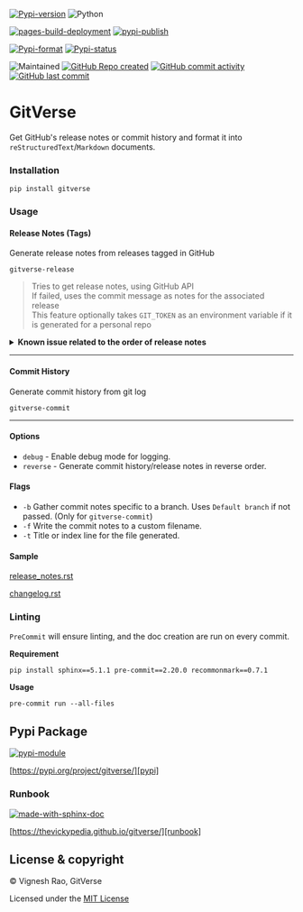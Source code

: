 [![Pypi-version](https://img.shields.io/pypi/v/gitverse)](https://pypi.org/project/gitverse)
![Python](https://img.shields.io/badge/python-3.7%20%7C%203.8%20%7C%203.9%20%7C%203.10%20%7C%203.11-blue)

[![pages-build-deployment](https://github.com/thevickypedia/gitverse/actions/workflows/pages/pages-build-deployment/badge.svg)](https://github.com/thevickypedia/gitverse/actions/workflows/pages/pages-build-deployment)
[![pypi-publish](https://github.com/thevickypedia/gitverse/actions/workflows/python-publish.yml/badge.svg)](https://github.com/thevickypedia/gitverse/actions/workflows/python-publish.yml)

[![Pypi-format](https://img.shields.io/pypi/format/gitverse)](https://pypi.org/project/gitverse/#files)
[![Pypi-status](https://img.shields.io/pypi/status/gitverse)](https://pypi.org/project/gitverse)

![Maintained](https://img.shields.io/maintenance/yes/2023)
[![GitHub Repo created](https://img.shields.io/date/1630367571)](https://api.github.com/repos/thevickypedia/gitverse)
[![GitHub commit activity](https://img.shields.io/github/commit-activity/y/thevickypedia/gitverse)](https://api.github.com/repos/thevickypedia/gitverse)
[![GitHub last commit](https://img.shields.io/github/last-commit/thevickypedia/gitverse)](https://api.github.com/repos/thevickypedia/gitverse)

# GitVerse
Get GitHub's release notes or commit history and format it into `reStructuredText`/`Markdown` documents.

### Installation
```shell
pip install gitverse
```

### Usage
#### Release Notes (Tags)
Generate release notes from releases tagged in GitHub
```shell
gitverse-release
```

> Tries to get release notes, using GitHub API<br>
> If failed, uses the commit message as notes for the associated release<br>
> This feature optionally takes `GIT_TOKEN` as an environment variable if it is generated for a personal repo<br>

<details>
<summary><strong>Known issue related to the order of release notes</strong></summary>

- There is a known issue with GitHub where the `git tag` command returns incorrect timestamp _(when tags are created in different timezones)_
- If the release notes are not generated in the expected order, please run the following command to verify
```shell
git for-each-ref --sort='-creatordate' --format '%(refname:short) %(creatordate:iso8601)' refs/tags
```
- If the output is in expected order, please raise an [issue](https://github.com/thevickypedia/gitverse/issues/new)
</details>

---

#### Commit History
Generate commit history from git log
```shell
gitverse-commit
```

---

#### Options
- `debug` - Enable debug mode for logging.
- `reverse` - Generate commit history/release notes in reverse order.

#### Flags
- `-b` Gather commit notes specific to a branch. Uses `Default branch` if not passed. (Only for `gitverse-commit`)
- `-f` Write the commit notes to a custom filename.
- `-t` Title or index line for the file generated.

#### Sample
[release_notes.rst][release_notes]

[changelog.rst][changelog]

### Linting
`PreCommit` will ensure linting, and the doc creation are run on every commit.

**Requirement**
```shell
pip install sphinx==5.1.1 pre-commit==2.20.0 recommonmark==0.7.1
```

**Usage**
```shell
pre-commit run --all-files
```

## Pypi Package
[![pypi-module](https://img.shields.io/badge/Software%20Repository-pypi-1f425f.svg)](https://packaging.python.org/tutorials/packaging-projects/)

[https://pypi.org/project/gitverse/][pypi]

### Runbook
[![made-with-sphinx-doc](https://img.shields.io/badge/Code%20Docs-Sphinx-1f425f.svg)](https://www.sphinx-doc.org/en/master/man/sphinx-autogen.html)

[https://thevickypedia.github.io/gitverse/][runbook]

## License & copyright

&copy; Vignesh Rao, GitVerse

Licensed under the [MIT License][license]

[release_notes]: https://github.com/thevickypedia/gitverse/blob/main/release_notes.rst
[changelog]: https://github.com/thevickypedia/gitverse/blob/main/changelog.rst
[runbook]: https://thevickypedia.github.io/gitverse/
[license]: https://github.com/thevickypedia/gitverse/blob/master/LICENSE
[pypi]: https://pypi.org/project/gitverse/

